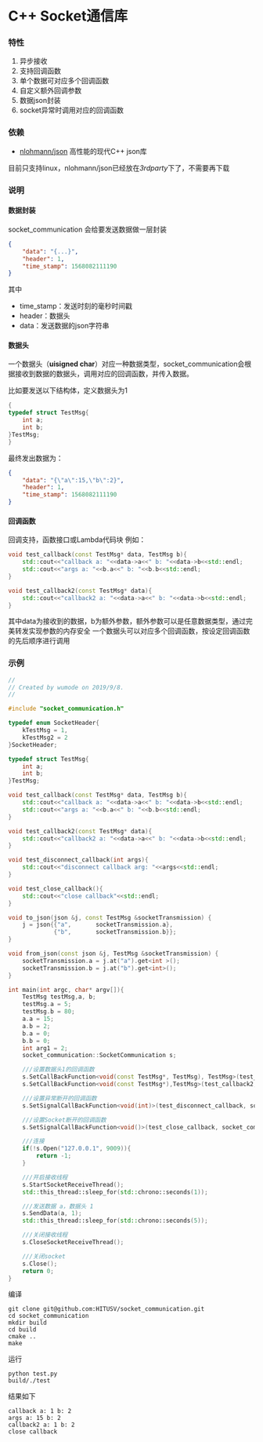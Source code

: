 # C++ Socket通信库
### 特性
1. 异步接收
2. 支持回调函数
3. 单个数据可对应多个回调函数
4. 自定义额外回调参数
3. 数据json封装
4. socket异常时调用对应的回调函数

### 依赖
- [nlohmann/json](https://github.com/nlohmann/json "nlohmann/json")  高性能的现代C++ json库

目前只支持linux，nlohmann/json已经放在*3rdparty*下了，不需要再下载

### 说明
#### 数据封装
socket_communication 会给要发送数据做一层封装
```json
{
	"data": "{...}",
	"header": 1,
	"time_stamp": 1568082111190
}
```
其中
- time_stamp：发送时刻的毫秒时间戳
- header：数据头
- data：发送数据的json字符串

####  数据头
一个数据头（**uisigned char**）对应一种数据类型，socket_communication会根据接收到数据的数据头，调用对应的回调函数，并传入数据。

比如要发送以下结构体，定义数据头为1
```cpp
{
typedef struct TestMsg{
    int a;
    int b;
}TestMsg;
}
```
最终发出数据为：
```json
{
	"data": "{\"a\":15,\"b\":2}",
	"header": 1,
	"time_stamp": 1568082111190
}
```
#### 回调函数
回调支持，函数接口或Lambda代码块
例如：
```cpp
void test_callback(const TestMsg* data, TestMsg b){
    std::cout<<"callback a: "<<data->a<<" b: "<<data->b<<std::endl;
    std::cout<<"args a: "<<b.a<<" b: "<<b.b<<std::endl;
}

void test_callback2(const TestMsg* data){
    std::cout<<"callback2 a: "<<data->a<<" b: "<<data->b<<std::endl;
}

```
其中data为接收到的数据，b为额外参数，额外参数可以是任意数据类型，通过完美转发实现参数的内存安全
一个数据头可以对应多个回调函数，按设定回调函数的先后顺序进行调用


### 示例
```cpp
//
// Created by wumode on 2019/9/8.
//

#include "socket_communication.h"

typedef enum SocketHeader{
    kTestMsg = 1,
    kTestMsg2 = 2
}SocketHeader;

typedef struct TestMsg{
    int a;
    int b;
}TestMsg;

void test_callback(const TestMsg* data, TestMsg b){
    std::cout<<"callback a: "<<data->a<<" b: "<<data->b<<std::endl;
    std::cout<<"args a: "<<b.a<<" b: "<<b.b<<std::endl;
}

void test_callback2(const TestMsg* data){
    std::cout<<"callback2 a: "<<data->a<<" b: "<<data->b<<std::endl;
}

void test_disconnect_callback(int args){
    std::cout<<"disconnect callback arg: "<<args<<std::endl;
}

void test_close_callback(){
    std::cout<<"close callback"<<std::endl;
}

void to_json(json &j, const TestMsg &socketTransmission) {
    j = json{{"a",       socketTransmission.a},
             {"b",       socketTransmission.b}};
}

void from_json(const json &j, TestMsg &socketTransmission) {
    socketTransmission.a = j.at("a").get<int >();
    socketTransmission.b = j.at("b").get<int>();
}

int main(int argc, char* argv[]){
    TestMsg testMsg,a, b;
    testMsg.a = 5;
    testMsg.b = 80;
    a.a = 15;
    a.b = 2;
    b.a = 0;
    b.b = 0;
    int arg1 = 2;
    socket_communication::SocketCommunication s;

    ///设置数据头1的回调函数
    s.SetCallBackFunction<void(const TestMsg*, TestMsg), TestMsg>(test_callback, kTestMsg, a);
    s.SetCallBackFunction<void(const TestMsg*),TestMsg>(test_callback2, kTestMsg);

    ///设置异常断开的回调函数
    s.SetSignalCallBackFunction<void(int)>(test_disconnect_callback, socket_communication::kSocketAbnormalDisconnection, arg1);

    ///设置Socket断开的回调函数
    s.SetSignalCallBackFunction<void()>(test_close_callback, socket_communication::kSocketClose);

    ///连接
    if(!s.Open("127.0.0.1", 9009)){
        return -1;
    }

    ///开启接收线程
    s.StartSocketReceiveThread();
    std::this_thread::sleep_for(std::chrono::seconds(1));

    ///发送数据 a，数据头 1
    s.SendData(a, 1);
    std::this_thread::sleep_for(std::chrono::seconds(5));

    ///关闭接收线程
    s.CloseSocketReceiveThread();

    ///关闭socket
    s.Close();
    return 0;
}
```

编译
```
git clone git@github.com:HITUSV/socket_communication.git
cd socket_communication
mkdir build
cd build
cmake ..
make
```

运行

```
python test.py
build/./test
```

结果如下

	callback a: 1 b: 2
	args a: 15 b: 2
	callback2 a: 1 b: 2
	close callback